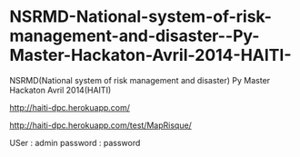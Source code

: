 NSRMD-National-system-of-risk-management-and-disaster--Py-Master-Hackaton-Avril-2014-HAITI-
===========================================================================================

NSRMD(National system of risk management and disaster) Py Master Hackaton Avril 2014(HAITI)


http://haiti-dpc.herokuapp.com/

http://haiti-dpc.herokuapp.com/test/MapRisque/

USer : admin
password : password



